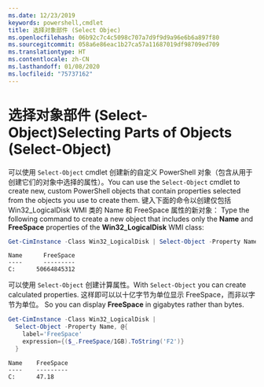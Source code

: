 ```yaml
---
ms.date: 12/23/2019
keywords: powershell,cmdlet
title: 选择对象部件 (Select Objec)
ms.openlocfilehash: 06b92c7c4c5098c707a7d9f9d9a96e6b6a897f80
ms.sourcegitcommit: 058a6e86eac1b27ca57a11687019df98709ed709
ms.translationtype: HT
ms.contentlocale: zh-CN
ms.lasthandoff: 01/08/2020
ms.locfileid: "75737162"
---
```

# <a name="selecting-parts-of-objects-select-object"></a><span data-ttu-id="f5df2-103">选择对象部件 (Select-Object)</span><span class="sxs-lookup"><span data-stu-id="f5df2-103">Selecting Parts of Objects (Select-Object)</span></span>

<span data-ttu-id="f5df2-104">可以使用 `Select-Object` cmdlet 创建新的自定义 PowerShell 对象（包含从用于创建它们的对象中选择的属性）。</span><span class="sxs-lookup"><span data-stu-id="f5df2-104">You can use the `Select-Object` cmdlet to create new, custom PowerShell objects that contain properties selected from the objects you use to create them.</span></span> <span data-ttu-id="f5df2-105">键入下面的命令以创建仅包括 Win32_LogicalDisk WMI 类的 Name 和 FreeSpace 属性的新对象：   </span><span class="sxs-lookup"><span data-stu-id="f5df2-105">Type the following command to create a new object that includes only the **Name** and **FreeSpace** properties of the **Win32_LogicalDisk** WMI class:</span></span>

```powershell
Get-CimInstance -Class Win32_LogicalDisk | Select-Object -Property Name,FreeSpace
```

```Output
Name      FreeSpace
----      ---------
C:      50664845312
```

<span data-ttu-id="f5df2-106">可以使用 `Select-Object` 创建计算属性。</span><span class="sxs-lookup"><span data-stu-id="f5df2-106">With `Select-Object` you can create calculated properties.</span></span> <span data-ttu-id="f5df2-107">这样即可以以十亿字节为单位显示 FreeSpace，而非以字节为单位。 </span><span class="sxs-lookup"><span data-stu-id="f5df2-107">So you can display **FreeSpace** in gigabytes rather than bytes.</span></span>

```powershell
Get-CimInstance -Class Win32_LogicalDisk |
  Select-Object -Property Name, @{
    label='FreeSpace'
    expression={($_.FreeSpace/1GB).ToString('F2')}
  }
```

```Output
Name    FreeSpace
----    ---------
C:      47.18
```
